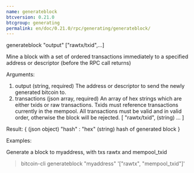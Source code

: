 ```yaml
---
name: generateblock
btcversion: 0.21.0
btcgroup: generating
permalink: en/doc/0.21.0/rpc/generating/generateblock/
---
```


generateblock "output" ["rawtx/txid",...]

Mine a block with a set of ordered transactions immediately to a specified address or descriptor (before the RPC call returns)

Arguments:
1. output               (string, required) The address or descriptor to send the newly generated bitcoin to.
2. transactions         (json array, required) An array of hex strings which are either txids or raw transactions.
                        Txids must reference transactions currently in the mempool.
                        All transactions must be valid and in valid order, otherwise the block will be rejected.
     [
       "rawtx/txid",    (string)
       ...
     ]

Result:
{                    (json object)
  "hash" : "hex"     (string) hash of generated block
}

Examples:

Generate a block to myaddress, with txs rawtx and mempool_txid
> bitcoin-cli generateblock "myaddress" '["rawtx", "mempool_txid"]'


